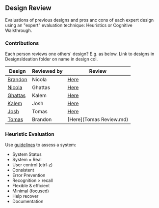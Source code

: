 ## Design Review

Evaluations of previous designs and pros anc cons of each expert design using an "expert" evaluation technique: Heuristics or Cognitive Walkthrough. 

### Contributions

Each person reviews one others' design? E.g. as below. Link to designs in DesignsIdeation folder on name in design col.

| Design  | Reviewed by | Review |
| ------- | ----------- | ------ |
| [Brandon](https://gitlab.ecs.vuw.ac.nz/course-work/swen303/2021/project1/t21/swen303-project-prototype/-/blob/master/DesignsIdeation/Brandon_Design.md) | Nicola   | [Here](BrandonRev.md) |
| [Nicola](DesignsIdeation/Nicola_Design.md)  | Ghattas  |[Here](https://gitlab.ecs.vuw.ac.nz/course-work/swen303/2021/project1/t21/swen303-project-prototype/-/blob/master/DesignReviews/DesignReview/NicolaRev.md) |
| [Ghattas](https://gitlab.ecs.vuw.ac.nz/course-work/swen303/2021/project1/t21/swen303-project-prototype/-/blob/master/DesignsIdeation/GhattasDesign.md) | Kalem    | [Here](./)|
| [Kalem](https://gitlab.ecs.vuw.ac.nz/course-work/swen303/2021/project1/t21/swen303-project-prototype/-/blob/master/DesignsIdeation/Kalem_Design.md)   | Josh     | [Here](KalemReview.md) |
| [Josh](https://gitlab.ecs.vuw.ac.nz/course-work/swen303/2021/project1/t21/swen303-project-prototype/-/blob/master/DesignsIdeation/josh_design.md)    | Tomas    | [Here](https://gitlab.ecs.vuw.ac.nz/course-work/swen303/2021/project1/t21/swen303-project-prototype/-/blob/master/DesignReviews/JoshReview.md)|
| [Tomas](https://gitlab.ecs.vuw.ac.nz/course-work/swen303/2021/project1/t21/swen303-project-prototype/-/blob/master/DesignsIdeation/Tommas_Design.md)   | Brandon  | [Here](Tomas Review.md) |

### Heuristic Evaluation

Use [guidelines](https://www.interaction-design.org/literature/article/user-interface-design-guidelines-10-rules-of-thumb) to assess a system: 

- System Status 
- System = Real 
- User control (ctrl-z)
- Consistent
- Error Prevention
- Recognition > recall
- Flexible & efficient
- Minimal (focused)
- Help recover
- Documentation
